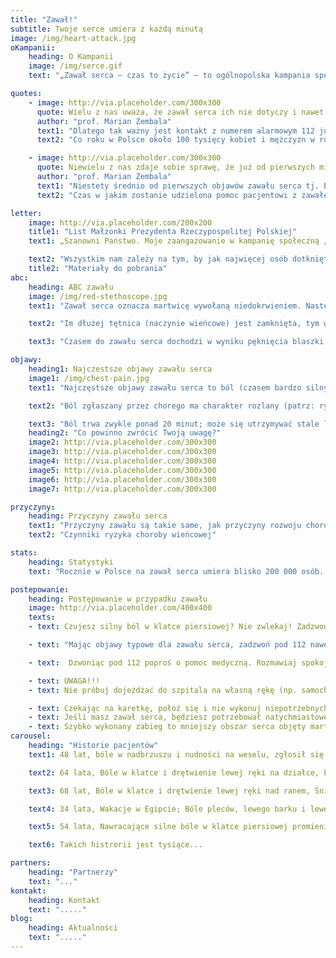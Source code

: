```yaml
---
title: "Zawał!"
subtitle: Twoje serce umiera z każdą minutą
image: /img/heart-attack.jpg
oKampanii:
    heading: O Kampanii
    image: /img/serce.gif
    text: "„Zawał serca – czas to życie” – to ogólnopolska kampania społeczna, której organizatorem są Śląskie Centrum Chorób Serca w Zabrzu oraz Fundacja Śląskiego Centrum Chorób Serca w Zabrzu. Celem kampanii jest edukacja dotycząca właściwego postępowania w przypadku pierwszych oznak zawału serca, bo chociaż polscy lekarze potrafią skutecznie leczyć zawał, to wciąż prawie co trzeci pacjent umiera tylko dlatego, że zwleka z zadzwonieniem po karetkę. Późna reakcja na zwał znacząco wypływa także na jakość życia pacjenta po zawale. Honorowy patronat nad Kampanią „Zawał serca - czas to życie” objęła Małżonka Prezydenta Rzeczypospolitej Polskiej Agata Kornhauser-Duda zaś Minister Zdrowia objął patronat merytoryczny nad kampanią. Partnerem strategicznym jest Philips."

quotes:
    - image: http://via.placeholder.com/300x300
      quote: Wielu z nas uważa, że zawał serca ich nie dotyczy i nawet gdy objawy wskazują na początek zawału, zwlekają z reakcją tak długo jak to tylko możliwe. Czasem kilka, kilkanaście, a czasem nawet kilkadziesiąt godzin. Tymczasem w przypadku zawału serca reakcja musi być natychmiastowa, bo im szybciej chory trafi w ręce specjalistów, tym większe są jego szanse na przeżycie, a także na normalne życie po zawale.
      author: "prof. Marian Zembala"
      text1: "Dlatego tak ważny jest kontakt z numerem alarmowym 112 już w momencie, gdy zaobserwujemy u siebie lub u kogoś w najbliższym otoczeniu objawy zawału serca i wezwanie karetki pogotowia. To najskuteczniejszy środek ratujący serce!"
      text2: "Co roku w Polsce około 100 tysięcy kobiet i mężczyzn w różnym wieku, dostaje zawału serca. Polscy lekarze potrafią skutecznie leczyć zawał, jednak co trzecia z tych osób umiera, bo zbyt późno zadzwoniła po karetkę."

    - image: http://via.placeholder.com/300x300
      quote: Niewielu z nas zdaje sobie sprawę, że już od pierwszych minut zawału w sercu powstają nieodwracalne zmiany, które postępują z upływem czasu. Będą one mieć znaczący wpływ na jakość życia chorego po zawale.
      author: "prof. Marian Zembala"
      text1: "Niestety średnio od pierwszych objawów zawału serca tj. bólu w klatce piersiowej, do udzielenia pacjentowi pierwszej pomocy mijają w Polsce około 2 i pół godziny."
      text2: "Czas w jakim zostanie udzielona pomoc pacjentowi z zawałem serca – zależy także od Ciebie! Dlatego jeśli czujesz ból w klatce piersiiowej? Nie zwlekaj! Zadzwoń pod 112 i wezwij pogotowie!"

letter:
    image: http://via.placeholder.com/200x200
    title1: "List Małżonki Prezydenta Rzeczypospolitej Polskiej"
    text1: „Szanowni Państwo. Moje zaangażowanie w kampanię społeczną „Zawał serca – czas to życie” było decyzją świadomą, płynącą z przekonania, że należy głośno mówić o chorobach układu krążenia, chorobach pozostających nadal główną przyczyną umieralności w Polsce. Śląskie Centrum Chorób Serca w Zabrzu ma w swojej długiej historii wiele udanych operacji i zabiegów ratujących życie. Dlatego warto wsłuchiwać się w głos pracujących tam specjalistów, kiedy mówią o potrzebie edukacji społecznej w zakresie objawów zawału serca i czynników ryzyka jego wystąpienia, a także metod leczenia i stosowania profilaktyki zawałowej."

    text2: "Wszystkim nam zależy na tym, by jak najwięcej osób dotkniętych schorzeniami sercowo-naczyniowymi, a przede wszystkim zawałem serca, otrzymało na czas skuteczną pomoc. W związku z tym odczuwamy potrzebę podejmowania inicjatyw promujących zachowania, które skracają czas oczekiwania na udzielenie tej pomocy. Uczmy się więc stale, jak rozpoznawać niepokojące symptomy. Poznajmy podstawowe czynności, które możemy sami wykonać, by uratować komuś życie przed przybyciem pomocy medycznej. Naprawdę bardzo dużo zależy od nas samych, naszej odpowiedzialności, a przede wszystkim wiedzy i szybkiego działania. Pamiętajmy, że serce mamy tylko jedno. Dbajmy o nie. Namawiajmy też innych do prowadzenia zdrowego trybu życia i poddawania się okresowym badaniom kardiologicznym. Gorąco państwa do tego namawiam."
    title2: "Materiały do pobrania"
abc:
    heading: ABC zawału
    image: /img/red-stethoscope.jpg
    text1: "Zawał serca oznacza martwicę wywołaną niedokrwieniem. Następuje on w momencie zamknięcia naczynia krwionośnego w sercu, co zwykle jest skutkiem pęknięcia blaszki miażdżycowej w naczyniu wieńcowym, czyli naczyniu doprowadzającym krew do serca. W związku brakiem dopływ krwi, a tym samym tlenu do mięśnia sercowego, obumiera odcięty fragmen serca."

    text2: "Im dłużej tętnica (naczynie wieńcowe) jest zamknięta, tym większy obszar serca umiera. Szybkie rozpoczęcie leczenia mającego na celu otwarcie tętnicy zwiększa szansę na uratowanie mięśnia sercowego. Ilość czasu na interwencję jest jednak ograniczony. Zwykle po 3–6 godzinach umiera cały obszar mięśnia sercowego zaopatrywany przez zamkniętą tętnicę wieńcową i wówczas zmiany te są nieodwracalne, nawet przy zastosowaniu nowoczesnych metod leczenia."

    text3: "Czasem do zawału serca dochodzi w wyniku pęknięcia blaszki miażdżycowej. Zdarza się, że rosnąca przez długi czas blaszka miażdżycowa, doprowadza do dużego zwężenia naczynia, co znacznie ogranicza dopływ krwi do fragmentu serca, a tym samym zaopatrywania w tlen."

objawy:
    heading1: Najczestsze objawy zawału serca
    image1: /img/chest-pain.jpg
    text1: "Najczęstsze objawy zawału serca to ból (czasem bardzo silny), pieczenie lub ucisk za mostkiem. Występują one u większości chorych z zawałem."

    text2: "Ból zgłaszany przez chorego ma charakter rozlany (patrz: ryc. 3.), a nie punktowy, tzn. nie można wskazać miejsca bólu jednym palcem. Dlatego pacjent z zawałem serca zazwyczaj wskazuje miejsce bólu, przykładając całą pięść do mostka."

    text3: "Ból trwa zwykle ponad 20 minut; może się utrzymywać stale lub wielokrotnie ustępować i nawracać. U osób w starszym wieku lub chorujących na cukrzycę ból w trakcie zawału może być mniej charakterystyczny albo (rzadko) nie występuje wcale. Wówczas zawał objawia się np. w postaci zasłabnięcia lub duszności."
    heading2: "Co powinno zwrócić Twoją uwagę?"
    image2: http://via.placeholder.com/300x300
    image3: http://via.placeholder.com/300x300
    image4: http://via.placeholder.com/300x300
    image5: http://via.placeholder.com/300x300
    image6: http://via.placeholder.com/300x300
    image7: http://via.placeholder.com/300x300

przyczyny:
    heading: Przyczyny zawału serca
    text1: "Przyczyny zawału są takie same, jak przyczyny rozwoju choroby wieńcowej. Określane są one czynnikami ryzyka miażdżycy lub czynnikami ryzyka chorób sercowo-naczyniowych (zobacz: "
    text2: "Czynniki ryzyka choroby wieńcowej"

stats:
    heading: Statystyki
    text: "Rocznie w Polsce na zawał serca umiera blisko 200 000 osób. Według Głównego Urzędu Statystycznego z 2009 roku zawału serca doświadczyło kiedykolwiek w swoim życiu 3,3% Polaków, w tym 4,1% mężczyzn i 2,5% kobiet. Ryzyko wystąpienia zawału zwiększa się znacznie z wiekiem, np. zawał serca przebyło w przeszłości aż 14% osób w wieku 70–79 lat."

postepowanie:
    heading: Postępowanie w przypadku zawału
    image: http://via.placeholder.com/400x400
    texts:
    - text: Czujesz silny ból w klatce piersiowej? Nie zwlekaj! Zadzwoń pod 112 i wezwij pogotowie!

    - text: "Mając objawy typowe dla zawału serca, zadzwoń pod 112 nawet wówczas, gdy nie jesteś pewien, czy to zawał. Czas rozpoczęcia leczenia ma kluczowe znaczenie, a każda minuta wahania zwiększa ryzyko zgonu lub poważnych konsekwencji zdrowotnych. Pamiętaj: Każde 10 minut opóźnienia interwencji lekarza w przypadku zawału zabiera bezpowrotnie twoje zdrowie i życie!"

    - text:  Dzwoniąc pod 112 poproś o pomoc medyczną. Rozmawiaj spokojnie, a gdy sprawia Ci to trudność, poproś o pomoc osobę z twojego otoczenia. Jeśli nie masz telefonu, poproś o wezwanie pomocy kogoś z otoczenia. Podczas kontaktu z depozytorem odpowiadaj konkretnie na zadawane pytania. Podaj dokładny adres pod którym się znajdujesz i nie rozłączaj się przed końcem rozmowy.

    - text: UWAGA!!!
    - text: Nie próbuj dojeżdżać do szpitala na własną rękę (np. samochodem), nie szukaj pomocy u krewnych lub u lekarza rodzinnego, natychmiast zadzwoń pod 112 i wezwij karetkę. 

    - text: Czekając na karetkę, połóż się i nie wykonuj niepotrzebnych wysiłków. Jeśli mieszkasz w bloku lub na  trudno dostępnym terenie, poproś kogoś, aby pomógł ratownikom cię zlokalizować. Personel pogotowia ratunkowego jest przeszkolony w rozpoznawaniu objawów zawału serca. Karetka pogotowia zapewni ci szybki i bezpośredni dojazd do ośrodka, gdzie można rozpocząć leczenie.
    - text: Jeśli masz zawał serca, będziesz potrzebował natychmiastowego leczenia – udrożnienia zatkanej tętnicy i przywrócenia dopływu krwi do serca. Takie postępowanie zatrzyma proces obumierania komórek mięśnia sercowego.
    - text: Szybko wykonany zabieg to mniejszy obszar serca objęty martwicą (tzw. blizna pozawałowa) i mniejsze ryzyko zgonu lub rozwoju groźnych powikłań, takich jak niewydolność serca.
carousel:
    heading: "Historie pacjentów"
    text1: 48 lat, bóle w nadbrzuszu i nudności na weselu, zgłosił się do lekarza rodzinnego następnego dnia, Opóźnienie 36 godzin!!!

    text2: 64 lata, Bóle w klatce i drętwienie lewej ręki na działce, Powrót do domu, telefon do córki,  Transport prywatnym samochodem do szpitala, Opóźnienie 8 godzin!!!

    text3: 68 lat, Bóle w klatce i drętwienie lewej ręki nad ranem, Śniadanie dla męża i wnuków, Wizyta w Poradni Rejonowej rano, Opóźnienie 6 godzin!!!

    text4: 34 lata, Wakacje w Egipcie; Bóle pleców, lewego barku i lewej ręki; Obawy związane z ubezpieczeniem, Opóźnienie 24 godziny!!!

    text5: 54 lata, Nawracające silne bóle w klatce piersiowej promieniujące do szyi i żuchwy, Leki przeciwbólowe, Oczekiwanie na umówioną wizytę u kardiologa, Opóźnienie 48 godzin!!!

    text6: Takich histrorii jest tysiące...

partners:
    heading: "Partnerzy"
    text: "..."
kontakt:
    heading: Kontakt
    text: "....."
blog: 
    heading: Aktualności
    text: "....."
---
```

